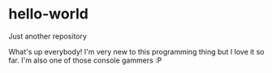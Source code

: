 # hello-world
Just another repository

What's up everybody! I'm very new to this programming thing but I love it so far. 
I'm also one of those console gammers :P
